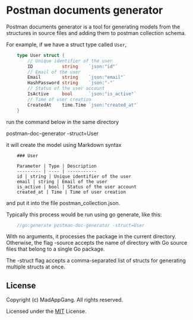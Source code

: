 # Postman documents generator

Postman documents generator is a tool for generating models from the structures in source files and adding them to postman collection schema.

For example, if we have a struct type called `User`,

```go
    type User struct {
        // Unique identifier of the user
        ID           string    `json:"id"`
        // Email of the user
        Email        string    `json:"email"`
        HashPassword string    `json:"-"`
        // Status of the user account
        IsActive     bool      `json:"is_active"`
        // Time of user creation
        CreatedAt    time.Time `json:"created_at"`
    }
```

run the command below in the same directory

postman-doc-generator -struct=User

it will create the model using Markdown syntax

```text
    ### User

    Parameter | Type | Description
    --------- | ---- | -----------
    id | string | Unique identifier of the user
    email | string | Email of the user
    is_active | bool | Status of the user account
    created_at | Time | Time of user creation
```

and put it into the file postman_collection.json.

Typically this process would be run using go generate, like this:

```go
    //go:generate postman-doc-generator -struct=User
```

With no arguments, it processes the package in the current directory. Otherwise, the flag -source accepts the name of directory with Go source files that belong to a single Go package.

The -struct flag accepts a comma-separated list of structs for generating multiple structs at once.

## License

Copyright (c) MadAppGang. All rights reserved.

Licensed under the [MIT](LICENSE) License.
